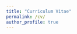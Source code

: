 ```yaml
---
title: "Curriculum Vitae"
permalink: /cv/
author_profile: true
---
```


<object data="{{ DonahueCV.pdf }}" width="1000" height="1000" type='application/pdf'/>

